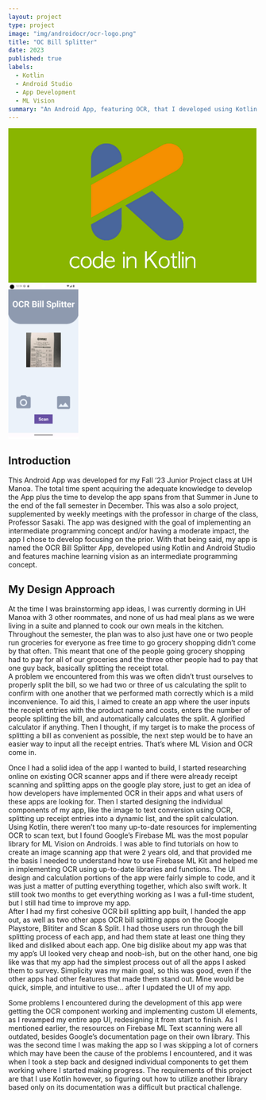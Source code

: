 ```yaml
---
layout: project
type: project
image: "img/androidocr/ocr-logo.png"
title: "OC Bill Splitter"
date: 2023
published: true
labels:
  - Kotlin
  - Android Studio
  - App Development
  - ML Vision
summary: "An Android App, featuring OCR, that I developed using Kotlin and Adroid Studio for my ECE 396 course."
---
```


<div class="text-center p-4">
<img class="img-fluid" src="../img/androidocr/Kotlin-banner.png" img width="500px"/>
<img class="img-fluid" src="../img/androidocr/ocr-home.png" img height="311px"/>
</div>

## Introduction
This Android App was developed for my Fall ‘23 Junior Project class at UH Manoa. The total time spent acquiring the adequate knowledge to develop the App plus the time to develop the app spans from that Summer in June to the end of the fall semester in December. This was also a solo project, supplemented by weekly meetings with the professor in charge of the class, Professor Sasaki. The app was designed with the goal of implementing an intermediate programming concept and/or having a moderate impact, the app I chose to develop focusing on the prior. With that being said, my app is named the OCR Bill Splitter App, developed using Kotlin and Android Studio and features machine learning vision as an intermediate programming concept.

## My Design Approach
At the time I was brainstorming app ideas, I was currently dorming in UH Manoa with 3 other roommates, and none of us had meal plans as we were living in a suite and planned to cook our own meals in the kitchen. Throughout the semester, the plan was to also just have one or two people run groceries for everyone as free time to go grocery shopping didn’t come by that often. This meant that one of the people going grocery shopping had to pay for all of our groceries and the three other people had to pay that one guy back, basically splitting the receipt total. <br>
A problem we encountered from this was we often didn’t trust ourselves to properly split the bill, so we had two or three of us calculating the split to confirm with one another that we performed math correctly which is a mild inconvenience. To aid this, I aimed to create an app where the user inputs the receipt entries with the product name and costs, enters the number of people splitting the bill, and automatically calculates the split. A glorified calculator if anything. Then I thought, if my target is to make the process of splitting a bill as convenient as possible, the next step would be to have an easier way to input all the receipt entries. That’s where ML Vision and OCR come in.<br>


Once I had a solid idea of the app I wanted to build, I started researching online on existing OCR scanner apps and if there were already receipt scanning and splitting apps on the google play store, just to get an idea of how developers have implemented OCR in their apps and what users of these apps are looking for. Then I started designing the individual components of my app, like the image to text conversion using OCR, splitting up receipt entries into a dynamic list, and the split calculation. Using Kotlin, there weren’t too many up-to-date resources for implementing OCR to scan text, but I found Google’s Firebase ML was the most popular library for ML Vision on Androids. I was able to find tutorials on how to create an image scanning app that were 2 years old, and that provided me the basis I needed to understand how to use Firebase ML Kit and helped me in implementing OCR using up-to-date libraries and functions. The UI design and calculation portions of the app were fairly simple to code, and it was just a matter of putting everything together, which also swift work. It still took two months to get everything working as I was a full-time student, but I still had time to improve my app.<br>
After I had my first cohesive OCR bill splitting app built, I handed the app out, as well as two other apps OCR bill splitting apps on the Google Playstore, Blititer and Scan & Split. I had those users run through the bill splitting process of each app, and had them state at least one thing they liked and disliked about each app. One big dislike about my app was that my app’s UI looked very cheap and noob-ish, but on the other hand, one big like was that my app had the simplest process out of all the apps I asked them to survey. Simplicity was my main goal, so this was good, even if the other apps had other features that made them stand out. Mine would be quick, simple, and intuitive to use… after I updated the UI of my app.<br>


Some problems I encountered during the development of this app were getting the OCR component working and implementing custom UI elements, as I revamped my entire app UI, redesigning it from start to finish. As I mentioned earlier, the resources on Firebase ML Text scanning were all outdated, besides Google’s documentation page on their own library. This was the second time I was making the app so I was skipping a lot of corners which may have been the cause of the problems I encountered, and it was when I took a step back and designed individual components to get them working where I started making progress. The requirements of this project are that I use Kotlin however, so figuring out how to utilize another library based only on its documentation was a difficult but practical challenge.
